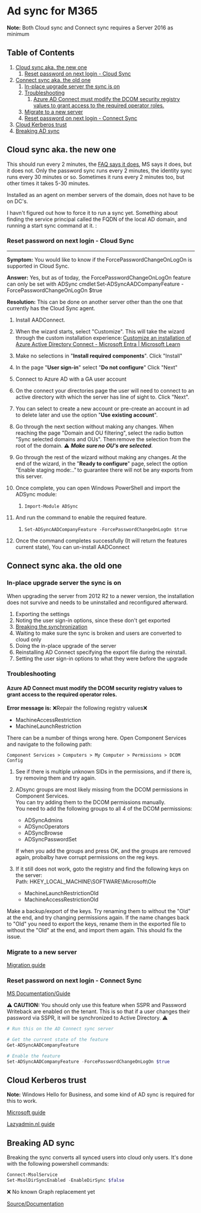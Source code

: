 # Ad sync for M365

**Note:** Both Cloud sync and Connect sync requires a Server 2016 as minimum

## Table of Contents <!-- omit in toc -->

1. [Cloud sync aka. the new one](#cloud-sync-aka-the-new-one)
   1. [Reset password on next login - Cloud Sync](#reset-password-on-next-login---cloud-sync)
2. [Connect sync aka. the old one](#connect-sync-aka-the-old-one)
   1. [In-place upgrade server the sync is on](#in-place-upgrade-server-the-sync-is-on)
   2. [Troubleshooting](#troubleshooting)
      1. [Azure AD Connect must modify the DCOM security registry values to grant access to the required operator roles.](#azure-ad-connect-must-modify-the-dcom-security-registry-values-to-grant-access-to-the-required-operator-roles)
   3. [Migrate to a new server](#migrate-to-a-new-server)
   4. [Reset password on next login - Connect Sync](#reset-password-on-next-login---connect-sync)
3. [Cloud Kerberos trust](#cloud-kerberos-trust)
4. [Breaking AD sync](#breaking-ad-sync)

## Cloud sync aka. the new one

This should run every 2 minutes, the [FAQ says it does](https://learn.microsoft.com/en-us/entra/identity/hybrid/cloud-sync/reference-cloud-sync-faq#how-often-does-cloud-sync-run-), MS says it does, but it does not. Only the password sync runs every 2 minutes, the identity sync runs every 30 minutes or so. Sometimes it runs every 2 minutes too, but other times it takes 5-30 minutes.

Installed as an agent on member servers of the domain, does not have to be on DC's.

I havn't figured out how to force it to run a sync yet. Something about finding the service principal called the FQDN of the local AD domain, and running a start sync command at it. :

### Reset password on next login - Cloud Sync

---

**Symptom:** You would like to know if the ForcePasswordChangeOnLogOn is supported in Cloud Sync.

**Answer:** Yes, but as of today,  the ForcePasswordChangeOnLogOn feature can only be set with ADSync cmdlet Set-ADSyncAADCompanyFeature -ForcePasswordChangeOnLogOn $true

**Resolution:** This can be done on another server other than the one that currently has the Cloud Sync agent.

1. Install AADConnect.

2. When the wizard starts, select "Customize". This will take the wizard through the custom installation experience: [Customize an installation of Azure Active Directory Connect - Microsoft Entra | Microsoft Learn](https://learn.microsoft.com/en-us/entra/identity/hybrid/connect/how-to-connect-install-custom)

3. Make no selections in "**Install required components**". Click "Install"

4. In the page "**User sign-in**" select "**Do not configure**" Click "Next"

5. Connect to Azure AD with a GA user account

6. On the connect your directories page the user will need to connect to an active directory with which the server has line of sight to. Click "Next".

7. You can select to create a new account or pre-create an account in ad to delete later and use the option "**Use existing account**".

8. Go through the next section without making any changes. When reaching the page "Domain and OU filtering", select the radio button "Sync selected domains and OUs". Then remove the selection from the root of the domain. :warning: **_Make sure no OU's are selected_**.

9. Go through the rest of the wizard without making any changes. At the end of the wizard, in the "**Ready to configure**" page, select the option "Enable staging mode:.." to guarantee there will not be any exports from this server.

10. Once complete, you can open Windows PowerShell and import the ADSync module:

    1. `Import-Module ADSync`

11. And run the command to enable the required feature.

    1. `Set-ADSyncAADCompanyFeature -ForcePasswordChangeOnLogOn $true`

12. Once the command completes successfully (It will return the features current state), You can un-install AADConnect

## Connect sync aka. the old one

### In-place upgrade server the sync is on

When upgrading the server from 2012 R2 to a newer version, the installation does not survive and needs to be uninstalled and reconfigured afterward.

1. Exporting the settings
2. Noting the user sign-in options, since these don't get exported
3. [Breaking the synchronization](#breaking-ad-sync)
4. Waiting to make sure the sync is broken and users are converted to cloud only
5. Doing the in-place upgrade of the server
6. Reinstalling AD Connect specifying the export file during the reinstall.
7. Setting the user sign-in options to what they were before the upgrade

### Troubleshooting

#### Azure AD Connect must modify the DCOM security registry values to grant access to the required operator roles.

**Error message is:** :x:Repair the following registry values:x:

- MachineAccessRestriction
- MachineLaunchRestriction

There can be a number of things wrong here.
Open Component Services and navigate to the following path:

    Component Services > Computers > My Computer > Permissions > DCOM Config

1.  See if there is multiple unknown SIDs in the permissions, and if there is, try removing them and try again.
2.  ADsync groups are most likely missing from the DCOM permissions in Component Services.  
    You can try adding them to the DCOM permissions manually.  
    You need to add the following groups to all 4 of the DCOM permissions:

    - ADSyncAdmins
    - ADSyncOperators
    - ADSyncBrowse
    - ADSyncPasswordSet

    If when you add the groups and press OK, and the groups are removed again, probalby have corrupt permissions on the reg keys.

3.  If it still does not work, goto the registry and find the following keys on the server:  
    Path: HKEY_LOCAL_MACHINE\SOFTWARE\Microsoft\Ole

    - MachineLaunchRestrictionOld
    - MachineAccessRestrictionOld

Make a backup/export of the keys. Try renaming them to without the "Old" at the end, and try changing permissions again. If the name changes back to "Old" you need to export the keys, rename them in the exported file to without the "Old" at the end, and import them again. This should fix the issue.

### Migrate to a new server

[Migration guide](https://www.alitajran.com/migrate-azure-ad-connect/)

### Reset password on next login - Connect Sync

[MS Documentation/Guide](https://learn.microsoft.com/en-us/azure/active-directory/hybrid/connect/how-to-connect-password-hash-synchronization#synchronizing-temporary-passwords-and-force-password-change-on-next-logon)

:warning: **CAUTION:** You should only use this feature when SSPR and Password Writeback are enabled on the tenant. This is so that if a user changes their password via SSPR, it will be synchronized to Active Directory. :warning:

```powershell
# Run this on the AD Connect sync server

# Get the current state of the feature
Get-ADSyncAADCompanyFeature

# Enable the feature
Set-ADSyncAADCompanyFeature -ForcePasswordChangeOnLogOn $true
```

## Cloud Kerberos trust

**Note:** Windows Hello for Business, and some kind of AD sync is required for this to work.

[Microsoft guide](https://learn.microsoft.com/en-us/windows/security/identity-protection/hello-for-business/hello-hybrid-cloud-kerberos-trust-provision?tabs=intune)

[Lazyadmin.nl guide](https://lazyadmin.nl/it/windows-hello-for-business-cloud-trust/#implementing-hybrid-cloud-trust)

## Breaking AD sync

Breaking the sync converts all synced users into cloud only users. It's done with the following powershell commands:

```powershell
Connect-MsolService
Set-MsolDirSyncEnabled -EnableDirSync $false
```

:x: No known Graph replacement yet

[Source/Documentation](https://learn.microsoft.com/en-us/microsoft-365/enterprise/turn-off-directory-synchronization?view=o365-worldwide "Microsoft Docs")
